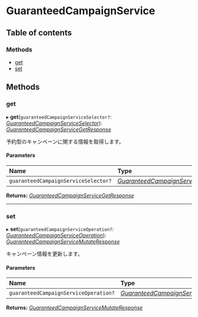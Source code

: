 # GuaranteedCampaignService


## Table of contents

### Methods

- [get](guaranteedcampaignservice.md#get)
- [set](guaranteedcampaignservice.md#set)

## Methods

### get

▸ **get**(`guaranteedCampaignServiceSelector?`: [*GuaranteedCampaignServiceSelector*](../../data/display/guaranteedcampaignserviceselector.md)): [*GuaranteedCampaignServiceGetResponse*](../../data/display/guaranteedcampaignservicegetresponse.md)

<div lang=\"ja\">予約型のキャンペーンに関する情報を取得します。</div> 

#### Parameters

| Name | Type |
| :------ | :------ |
| `guaranteedCampaignServiceSelector?` | [*GuaranteedCampaignServiceSelector*](../../data/display/guaranteedcampaignserviceselector.md) |

**Returns:** [*GuaranteedCampaignServiceGetResponse*](../../data/display/guaranteedcampaignservicegetresponse.md)

___

### set

▸ **set**(`guaranteedCampaignServiceOperation?`: [*GuaranteedCampaignServiceOperation*](../../data/display/guaranteedcampaignserviceoperation.md)): [*GuaranteedCampaignServiceMutateResponse*](../../data/display/guaranteedcampaignservicemutateresponse.md)

<div lang=\"ja\">キャンペーン情報を更新します。</div> 

#### Parameters

| Name | Type |
| :------ | :------ |
| `guaranteedCampaignServiceOperation?` | [*GuaranteedCampaignServiceOperation*](../../data/display/guaranteedcampaignserviceoperation.md) |

**Returns:** [*GuaranteedCampaignServiceMutateResponse*](../../data/display/guaranteedcampaignservicemutateresponse.md)
